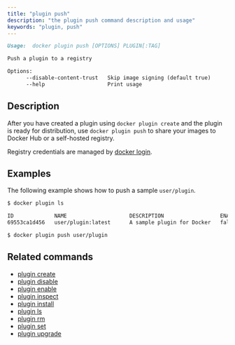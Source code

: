 ```yaml
---
title: "plugin push"
description: "the plugin push command description and usage"
keywords: "plugin, push"
---
```


```markdown
Usage:  docker plugin push [OPTIONS] PLUGIN[:TAG]

Push a plugin to a registry

Options:
      --disable-content-trust   Skip image signing (default true)
      --help                    Print usage
```

## Description

After you have created a plugin using `docker plugin create` and the plugin is
ready for distribution, use `docker plugin push` to share your images to Docker
Hub or a self-hosted registry.

Registry credentials are managed by [docker login](login.md).

## Examples

The following example shows how to push a sample `user/plugin`.

```bash
$ docker plugin ls

ID             NAME                    DESCRIPTION                  ENABLED
69553ca1d456   user/plugin:latest      A sample plugin for Docker   false

$ docker plugin push user/plugin
```

## Related commands

* [plugin create](plugin_create.md)
* [plugin disable](plugin_disable.md)
* [plugin enable](plugin_enable.md)
* [plugin inspect](plugin_inspect.md)
* [plugin install](plugin_install.md)
* [plugin ls](plugin_ls.md)
* [plugin rm](plugin_rm.md)
* [plugin set](plugin_set.md)
* [plugin upgrade](plugin_upgrade.md)
